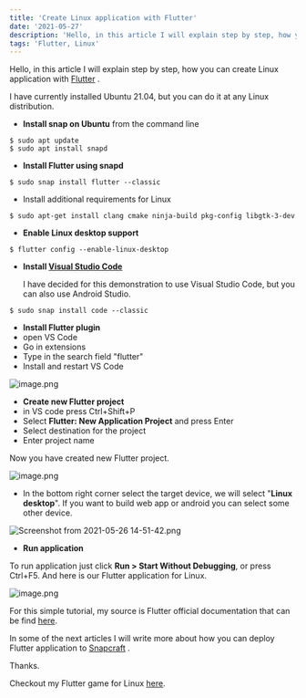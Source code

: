 ```yaml
---
title: 'Create Linux application with Flutter'
date: '2021-05-27'
description: 'Hello, in this article I will explain step by step, how you can create Linux application with Flutter'
tags: 'Flutter, Linux'
---
```


Hello, in this article I will explain step by step, how you can create Linux application with  [Flutter](https://flutter.dev/) . 

I have currently installed Ubuntu 21.04, but you can do it at any Linux distribution.

- **Install snap on Ubuntu**  from the command line
```
$ sudo apt update
$ sudo apt install snapd 
``` 

- **Install Flutter using snapd**
```
$ sudo snap install flutter --classic
``` 

- Install additional requirements for Linux
```
$ sudo apt-get install clang cmake ninja-build pkg-config libgtk-3-dev
``` 

- **Enable Linux desktop support**
```
$ flutter config --enable-linux-desktop
``` 

- **Install  [Visual Studio Code](https://snapcraft.io/code)**

   I have decided for this demonstration to use Visual Studio Code, but you can also 
   use Android Studio.
```
$ sudo snap install code --classic
``` 

- **Install Flutter plugin**
 - open VS Code
 - Go in extensions
 - Type in the search field "flutter"
 - Install and restart VS Code

![image.png](/images/posts/create_linux_application_with_flutter_1.png)

- **Create new Flutter project**
 - in VS code press Ctrl+Shift+P 
 - Select **Flutter: New Application Project** and press Enter
 - Select destination for the project
 - Enter project name

 Now you have created new Flutter project.

![image.png](/images/posts/create_linux_application_with_flutter_2.png)

- In the bottom right corner select the target device, we will select "**Linux desktop**". If you want to build web app or android you can select some other device.

![Screenshot from 2021-05-26 14-51-42.png](/images/posts/create_linux_application_with_flutter_3.png)

- **Run application**

To run application just click **Run > Start Without Debugging**, or press Ctrl+F5.
And here is our Flutter application for Linux.

![image.png](/images/posts/create_linux_application_with_flutter_4.png)

For this simple tutorial, my source is Flutter official documentation that can be find [here](https://flutter.dev/docs).

In some of the next articles I will write more about how you can deploy Flutter application to  [Snapcraft](https://snapcraft.io/) .

Thanks.


Checkout my Flutter game for Linux  [here](https://snapcraft.io/memory-game).